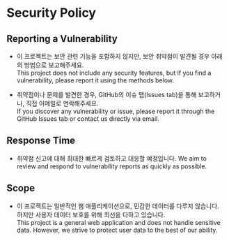 # Security Policy

## Reporting a Vulnerability

- 이 프로젝트는 보안 관련 기능을 포함하지 않지만, 보안 취약점이 발견될 경우 아래의 방법으로 보고해주세요.  
  This project does not include any security features, but if you find a vulnerability, please report it using the methods below.

- 취약점이나 문제를 발견한 경우, GitHub의 이슈 탭(Issues tab)을 통해 보고하거나, 직접 이메일로 연락해주세요.  
  If you discover any vulnerability or issue, please report it through the GitHub Issues tab or contact us directly via email.

## Response Time

- 취약점 신고에 대해 최대한 빠르게 검토하고 대응할 예정입니다.
  We aim to review and respond to vulnerability reports as quickly as possible.

## Scope

- 이 프로젝트는 일반적인 웹 애플리케이션으로, 민감한 데이터를 다루지 않습니다. 하지만 사용자 데이터 보호를 위해 최선을 다하고 있습니다.  
  This project is a general web application and does not handle sensitive data. However, we strive to protect user data to the best of our ability.
